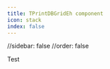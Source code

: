 ```yaml
---
title: TPrintDBGridEh component 
icon: stack
index: false
---
```


//sidebar: false
//order: false

Test
